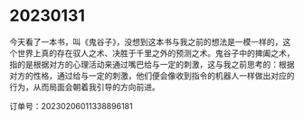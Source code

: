 # 20230131

今天看了一本书，叫《鬼谷子》，没想到这本书与我之前的想法是一模一样的，这个世界上真的存在驭人之术、决胜于千里之外的预测之术。鬼谷子中的捭阖之术，指的是根据对方的心理活动来通过嘴巴给与一定的刺激，这与我之前思考的：根据对方的性格，通过给与一定的刺激，他们便会像收到指令的机器人一样做出对应的行为，从而局面会朝着我引导的方向前进。

订单号：20230206011338896181